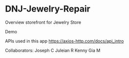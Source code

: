 # DNJ-Jewelry-Repair




Overview
storefront for Jewelry Store 





Demo 





APIs used in this app 
https://axios-http.com/docs/api_intro



Collaborators:
Joseph C
Juleian R
Kenny
Gia M